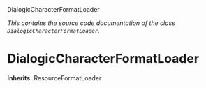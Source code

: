 
<div class="header-banner purple">
<div class="header-label purple">DialogicCharacterFormatLoader</div>
</div>

*This contains the source code documentation of the class `DialogicCharacterFormatLoader`.*
        
# DialogicCharacterFormatLoader
**Inherits:** ResourceFormatLoader


